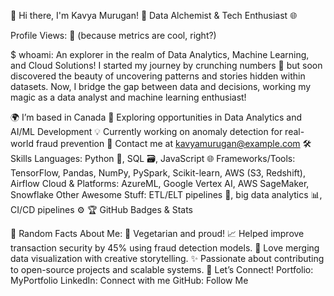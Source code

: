 👋 Hi there, I'm Kavya Murugan!
🚀 Data Alchemist & Tech Enthusiast 🌐

Profile Views: 🧮 (because metrics are cool, right?)

$ whoami: An explorer in the realm of Data Analytics, Machine Learning, and Cloud Solutions!
I started my journey by crunching numbers 🧮 but soon discovered the beauty of uncovering patterns and stories hidden within datasets. Now, I bridge the gap between data and decisions, working my magic as a data analyst and machine learning enthusiast!

🌍 I’m based in Canada
💼 Exploring opportunities in Data Analytics and AI/ML Development
💡 Currently working on anomaly detection for real-world fraud prevention
📧 Contact me at kavyamurugan@example.com
🛠️ Skills
Languages: Python 🐍, SQL 🗃️, JavaScript 🌐
Frameworks/Tools: TensorFlow, Pandas, NumPy, PySpark, Scikit-learn, AWS (S3, Redshift), Airflow
Cloud & Platforms: AzureML, Google Vertex AI, AWS SageMaker, Snowflake
Other Awesome Stuff: ETL/ELT pipelines 🚦, big data analytics 📊, CI/CD pipelines ⚙️
🏆 GitHub Badges & Stats

🌟 Random Facts About Me:
🥦 Vegetarian and proud!
📈 Helped improve transaction security by 45% using fraud detection models.
🎨 Love merging data visualization with creative storytelling.
✨ Passionate about contributing to open-source projects and scalable systems.
🔗 Let’s Connect!
Portfolio: MyPortfolio
LinkedIn: Connect with me
GitHub: Follow Me
